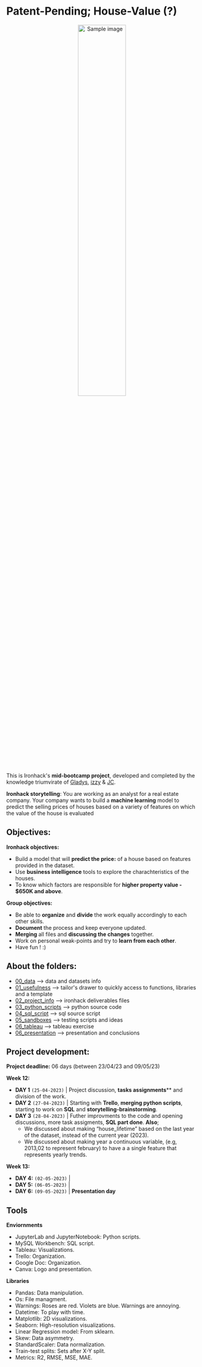 # Patent-Pending; House-Value (?)

<p align="center">
  <img src="https://i.postimg.cc/vHbdLszx/Untitled-design-2.png" alt="Sample image" width="50%">
</p>

This is Ironhack's **mid-bootcamp project**, developed and completed by the knowledge triumvirate of <a href="https://github.com/Gladysdata">Gladys</a>, <a href="https://github.com/isi-mube">izzy</a> & <a href="https://github.com/jesus-jpeg">JC</a>.

**Ironhack storytelling**: You are working as an analyst for a real estate company. Your company wants to build a **machine learning** model to predict the selling prices of houses based on a variety of features on which the value of the house is evaluated


## Objectives:

**Ironhack objectives:**
* Build a model that will **predict the price:** of a house based on features provided in the dataset.
* Use **business intelligence** tools to explore the charachteristics of the houses.
* To know which factors are responsible for **higher property value - $650K and above**.

**Group objectives:**
* Be able to **organize** and **divide** the work equally accordingly to each other skills.
* **Document** the process and keep everyone updated.
* **Merging** all files and **discussing the changes** together.
* Work on personal weak-points and try to **learn from each other**.
* Have fun ! :)

## About the folders:

* [00_data](https://github.com/isi-mube/patent-pending/tree/main/00_data) --> data and datasets info
* [01_usefulness](https://github.com/isi-mube/patent-pending/tree/main/01_usefulness) --> tailor's drawer to quickly access to functions, libraries and a template
* [02_project_info](https://github.com/isi-mube/patent-pending/tree/main/02_project_info) --> ironhack deliverables files
* [03_python_scripts](https://github.com/isi-mube/patent-pending/tree/main/03_python_scripts) --> python source code
* [04_sql_script](https://github.com/isi-mube/patent-pending/tree/main/04_sql_script) --> sql source script
* [05_sandboxes](https://github.com/isi-mube/patent-pending/tree/main/05_jc_sandbox) --> testing scripts and ideas
* [06_tableau](https://github.com/isi-mube/patent-pending/tree/main/06_tableau) --> tableau exercise
* [06_presentation](https://github.com/isi-mube/patent-pending/tree/main/07_presentation) --> presentation and conclusions

## Project development:

**Project deadline:** 06 days (between 23/04/23 and 09/05/23)

**Week 12:**
* **DAY 1** `(25-04-2023)` | Project discussion, **tasks assignments**** and division of the work. 
* **DAY 2** `(27-04-2023)` | Starting with **Trello**, **merging python scripts**, starting to work on **SQL** and **storytelling-brainstorming**.
* **DAY 3** `(28-04-2023)` | Futher improvments to the code and opening discussions, more task assigments, **SQL part done**. **Also**;
  * We discussed about making “house_lifetime” based on the last year of the dataset, instead of the current year (2023).
  * We discussed about making year a continuous variable, (e.g, 2013,02 to represent february) to have a a single feature that represents yearly trends.

**Week 13:**
* **DAY 4:** `(02-05-2023)` | 
* **DAY 5:** `(06-05-2023)` | 
* **DAY 6:** `(09-05-2023)` | **Presentation day**

## Tools
**Enviornments**
* JupyterLab and JupyterNotebook: Python scripts.
* MySQL Workbench: SQL script.
* Tableau: Visualizations.
* Trello: Organization.
* Google Doc: Organization. 
* Canva: Logo and presentation.

**Libraries**
* Pandas: Data manipulation.
* Os: File managment.
* Warnings: Roses are red. Violets are blue. Warnings are annoying.
* Datetime: To play with time.
* Matplotlib: 2D visualizations.
* Seaborn: High-resolution visualizations.
* Linear Regression model: From sklearn.
* Skew: Data asymmetry.
* StandardScaler: Data normalization.
* Train-test splits: Sets after X-Y split.
* Metrics: R2, RMSE, MSE, MAE.
